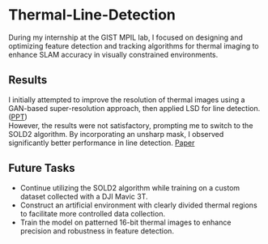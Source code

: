 # Thermal-Line-Detection

During my internship at the GIST MPIL lab, I focused on designing and optimizing feature detection and tracking algorithms for thermal imaging to enhance SLAM accuracy in visually constrained environments. 
<br>

## Results
I initially attempted to improve the resolution of thermal images using a GAN-based super-resolution approach, then applied LSD for line detection. ([PPT](./assets/Lab_Meeting#1.pdf))
<br>
However, the results were not satisfactory, prompting me to switch to the SOLD2 algorithm. 
By incorporating an unsharp mask, I observed significantly better performance in line detection. [Paper](./assets/Lab_Meeting#2.pdf)

## Future Tasks
- Continue utilizing the SOLD2 algorithm while training on a custom dataset collected with a DJI Mavic 3T.
- Construct an artificial environment with clearly divided thermal regions to facilitate more controlled data collection.
- Train the model on patterned 16-bit thermal images to enhance precision and robustness in feature detection.

